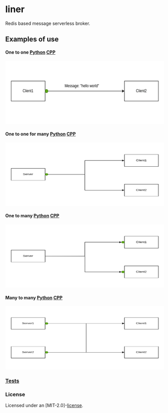 # liner

Redis based message serverless broker.  

## Examples of use

#### One to one [Python](https://github.com/Tyill/liner/blob/main/python/one_to_one.py) [CPP](https://github.com/Tyill/liner/blob/main/cpp/one_to_one.cpp)

<p float="left">
 <img src="docs/one_to_one.gif" 
  width="500" height="200" alt="lorem">
</p>

#### One to one for many [Python](https://github.com/Tyill/liner/blob/main/python/one_to_one_for_many.py) [CPP](https://github.com/Tyill/liner/blob/main/cpp/one_to_one_for_many.cpp)
<p float="left">
 <img src="docs/one_to_one_for_many.gif" 
  width="500" height="200" alt="lorem">
</p>

#### One to many [Python](https://github.com/Tyill/liner/blob/main/python/one_to_many.py) [CPP](https://github.com/Tyill/liner/blob/main/cpp/one_to_many.cpp)
<p float="left">
 <img src="docs/one_to_many.gif" 
  width="500" height="200" alt="lorem">
</p>

#### Many to many [Python](https://github.com/Tyill/liner/blob/main/python/many_to_many.py) [CPP](https://github.com/Tyill/liner/blob/main/cpp/many_to_many.cpp)
<p float="left">
 <img src="docs/many_to_many.gif" 
  width="500" height="200" alt="lorem">
</p>

### [Tests](https://github.com/Tyill/liner/blob/main/src/test_10k.rs)

### License
Licensed under an [MIT-2.0]-[license](LICENSE).

